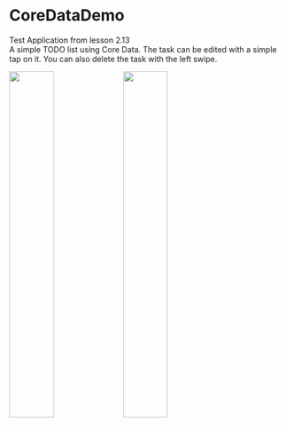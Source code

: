 # CoreDataDemo

Test Application from lesson 2.13
<br />
A simple TODO list using Core Data. The task can be edited with a simple tap on it. You can also delete the task with the left swipe.
<br />

<img src="https://github.com/nikktro/CoreDataDemo/assets/23638348/a60aa127-76e6-4854-b10e-c375d17d8146)" width=40% height=40%>
<img src="https://github.com/nikktro/CoreDataDemo/assets/23638348/9c7964aa-0172-4bc9-b5ba-517ba4b2e9ae)" width=40% height=40%>

